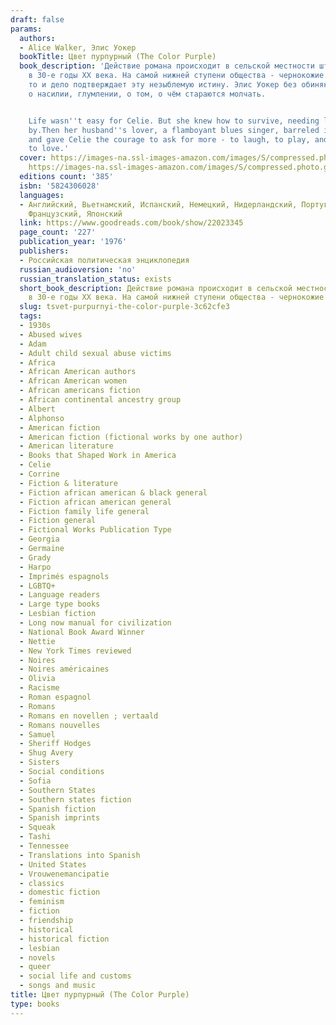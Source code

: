 ```yaml
---
draft: false
params:
  authors:
  - Alice Walker, Элис Уокер
  bookTitle: Цвет пурпурный (The Color Purple)
  book_description: 'Действие романа происходит в сельской местности штата Джорджия
    в 30-е годы ХХ века. На самой нижней ступени общества - чернокожие женщины. Жизнь
    то и дело подтверждает эту незыблемую истину. Элис Уокер без обиняков говорит
    о насилии, глумлении, о том, о чём стараются молчать.


    Life wasn''t easy for Celie. But she knew how to survive, needing little to get
    by.Then her husband''s lover, a flamboyant blues singer, barreled into her world
    and gave Celie the courage to ask for more - to laugh, to play, and finally -
    to love.'
  cover: https://images-na.ssl-images-amazon.com/images/S/compressed.photo.goodreads.com/books/1556348375i/11486.jpg,
    https://images-na.ssl-images-amazon.com/images/S/compressed.photo.goodreads.com/books/1554483387i/22023345.jpg
  editions count: '385'
  isbn: '5824306028'
  languages:
  - Английский, Вьетнамский, Испанский, Немецкий, Нидерландский, Португальский, Русский,
    Французский, Японский
  link: https://www.goodreads.com/book/show/22023345
  page_count: '227'
  publication_year: '1976'
  publishers:
  - Российская политическая энциклопедия
  russian_audioversion: 'no'
  russian_translation_status: exists
  short_book_description: Действие романа происходит в сельской местности штата Джорджия
    в 30-е годы ХХ века. На самой нижней ступени общества - чернокожие женщины…
  slug: tsvet-purpurnyi-the-color-purple-3c62cfe3
  tags:
  - 1930s
  - Abused wives
  - Adam
  - Adult child sexual abuse victims
  - Africa
  - African American authors
  - African American women
  - African americans fiction
  - African continental ancestry group
  - Albert
  - Alphonso
  - American fiction
  - American fiction (fictional works by one author)
  - American literature
  - Books that Shaped Work in America
  - Celie
  - Corrine
  - Fiction & literature
  - Fiction african american & black general
  - Fiction african american general
  - Fiction family life general
  - Fiction general
  - Fictional Works Publication Type
  - Georgia
  - Germaine
  - Grady
  - Harpo
  - Imprimés espagnols
  - LGBTQ+
  - Language readers
  - Large type books
  - Lesbian fiction
  - Long now manual for civilization
  - National Book Award Winner
  - Nettie
  - New York Times reviewed
  - Noires
  - Noires américaines
  - Olivia
  - Racisme
  - Roman espagnol
  - Romans
  - Romans en novellen ; vertaald
  - Romans nouvelles
  - Samuel
  - Sheriff Hodges
  - Shug Avery
  - Sisters
  - Social conditions
  - Sofia
  - Southern States
  - Southern states fiction
  - Spanish fiction
  - Spanish imprints
  - Squeak
  - Tashi
  - Tennessee
  - Translations into Spanish
  - United States
  - Vrouwenemancipatie
  - classics
  - domestic fiction
  - feminism
  - fiction
  - friendship
  - historical
  - historical fiction
  - lesbian
  - novels
  - queer
  - social life and customs
  - songs and music
title: Цвет пурпурный (The Color Purple)
type: books
---
```


